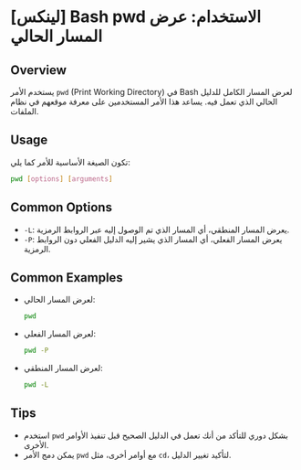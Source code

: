 # [لينكس] Bash pwd الاستخدام: عرض المسار الحالي

## Overview
يستخدم الأمر `pwd` (Print Working Directory) في Bash لعرض المسار الكامل للدليل الحالي الذي تعمل فيه. يساعد هذا الأمر المستخدمين على معرفة موقعهم في نظام الملفات.

## Usage
تكون الصيغة الأساسية للأمر كما يلي:

```bash
pwd [options] [arguments]
```

## Common Options
- `-L`: يعرض المسار المنطقي، أي المسار الذي تم الوصول إليه عبر الروابط الرمزية.
- `-P`: يعرض المسار الفعلي، أي المسار الذي يشير إليه الدليل الفعلي دون الروابط الرمزية.

## Common Examples
- لعرض المسار الحالي:
  ```bash
  pwd
  ```

- لعرض المسار الفعلي:
  ```bash
  pwd -P
  ```

- لعرض المسار المنطقي:
  ```bash
  pwd -L
  ```

## Tips
- استخدم `pwd` بشكل دوري للتأكد من أنك تعمل في الدليل الصحيح قبل تنفيذ الأوامر الأخرى.
- يمكن دمج الأمر `pwd` مع أوامر أخرى، مثل `cd`، لتأكيد تغيير الدليل.